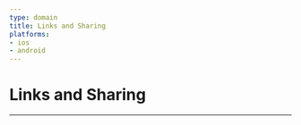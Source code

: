 ```yaml
---
type: domain
title: Links and Sharing
platforms:
- ios
- android
---
```


# Links and Sharing

------